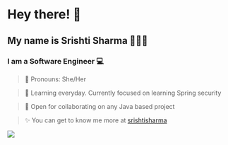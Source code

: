 # Hey there! 👋
## My name is Srishti Sharma 🙋🏻‍♀️
### I am a Software Engineer 💻
> 🌸 Pronouns: She/Her

> 🎯 Learning everyday. Currently focused on learning Spring security

> 👯 Open for collaborating on any Java based project

> ✨ You can get to know me more at [srishtisharma](https://srishtisharma.vercel.app/)


![](https://komarev.com/ghpvc/?username=thesrishtisharma) 

<!--
**thesrishtisharma/thesrishtisharma** is a ✨ _special_ ✨ repository because its `README.md` (this file) appears on your GitHub profile.

Here are some ideas to get you started:

- 🔭 I’m currently working on ...
- 🌱 I’m currently learning ...
- 👯 I’m looking to collaborate on ...
- 🤔 I’m looking for help with ...
- 💬 Ask me about ...
- 📫 How to reach me: ...
- 😄 Pronouns: ...
- ⚡ Fun fact: ...
-->
